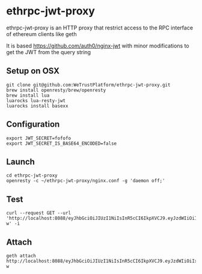 # ethrpc-jwt-proxy

ethrpc-jwt-proxy is an HTTP proxy that restrict access to the RPC interface of ethereum clients like geth

It is based https://github.com/auth0/nginx-jwt with minor modifications to get the JWT from the query string

## Setup on OSX

```
git clone git@github.com:WeTrustPlatform/ethrpc-jwt-proxy.git
brew install openresty/brew/openresty
brew install lua
luarocks lua-resty-jwt
luarocks install basexx
```

## Configuration

```
export JWT_SECRET=fofofo
export JWT_SECRET_IS_BASE64_ENCODED=false
```

## Launch

```
cd ethrpc-jwt-proxy
openresty -c ~/ethrpc-jwt-proxy/nginx.conf -g 'daemon off;'
```

## Test

```
curl --request GET --url 'http://localhost:8088/eyJhbGciOiJIUzI1NiIsInR5cCI6IkpXVCJ9.eyJzdWIiOiIxMjM0NTY3ODkwIiwibmFtZSI6IkpvaG4gRG9lIiwiaWF0IjoxNTE2MjM5MDIyLCJyb2xlcyI6WyJzYWxlcyIsIm1hcmtldGluZyJdfQ.jTlvWuv2mhjD8wLy7XZB0x41E71WCUBi6xhAEEz_M-w' -i
```

## Attach

```
geth attach http://localhost:8088/eyJhbGciOiJIUzI1NiIsInR5cCI6IkpXVCJ9.eyJzdWIiOiIxMjM0NTY3ODkwIiwibmFtZSI6IkpvaG4gRG9lIiwiaWF0IjoxNTE2MjM5MDIyLCJyb2xlcyI6WyJzYWxlcyIsIm1hcmtldGluZyJdfQ.jTlvWuv2mhjD8wLy7XZB0x41E71WCUBi6xhAEEz_M-w
```
